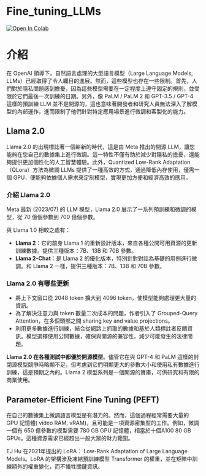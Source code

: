 # Fine_tuning_LLMs

[![Open In Colab](https://colab.research.google.com/assets/colab-badge.svg)](https://colab.research.google.com/github/f901107/Fine_tuning_LLMs/blob/main/Fine_tune_Llama_2_in_Google_Colab.ipynb)

# 介紹

在 OpenAI 領導下，自然語言處理的大型語言模型（Large Language Models, LLMs）已經取得了令人矚目的進展。然而，這些模型也存在一些限制。首先，人們對於隱私問題感到擔憂，因為這些模型需要在一定程度上遵守固定的規則，並受限於它們最後一次訓練的日期。另外，像 PaLM / PaLM 2 和 GPT-3.5 / GPT-4 這樣的預訓練 LLM 並不是開源的，這也意味著開發者和研究人員無法深入了解模型的內部運作，進而限制了他們針對特定應用場景進行微調和客製化的能力。

## Llama 2.0

Llama 2.0 的出現標誌著一個嶄新的時代，這是由 Meta 推出的開源 LLM，讓您能夠在您自己的數據集上進行微調。這一特性不僅有助於減少對隱私的擔憂，還能夠提供更加個性化的人工智慧體驗。此外，Quantized Low-Rank Adaptation（QLora）方法為微調 LLMs 提供了一種高效的方式，通過降低內存使用，僅需一個 GPU，便能夠依據個人需求來定制模型，實現更加方便和經濟高效的應用。

### 介紹 Llama 2.0

Meta 最新 (2023/07) 的 LLM 模型，Llama 2.0 展示了一系列預訓練和微調的模型，從 70 億個參數到 700 億個參數。

與 Llama 1.0 相較之處有：

- **Llama 2**：它的前身 Llama 1 的重新設計版本，來自各種公開可用資源的更新訓練數據。提供三種版本：7B、13B 和 70B 參數。
- **Llama 2-Chat**：是 Llama 2 的優化版本，特別針對對話為基礎的用例進行微調。和 Llama 2 一樣，提供三種版本：7B、13B 和 70B 參數。

### Llama 2.0 有哪些更新

- 將上下文窗口從 2048 token 擴大到 4096 token，使模型能夠處理更大量的資訊。
- 為了解決注意力與 token 數量二次成本的問題，作者引入了 Grouped-Query Attention，在多個頭部之間 sharing key and value projections。
- 利用更多數據進行訓練，結合從網路上抓取的數據和基於人類標註者反饋資訊。模型選擇使用公開數據，確保與開源的兼容性，減少可能發生的法律問題。

**Llama 2.0 在各種測試中都優於開源模型**。儘管它在與 GPT-4 和 PaLM 這樣的封閉源模型競爭時略顯不足，但考慮到它們明顯更大的參數大小和使用私有數據進行訓練，這是預期之內的。Llama 2 模型系列是一個開源的寶庫，可供研究和有限的商業使用。

## Parameter-Efficient Fine Tuning (PEFT)

在自己的數據集上微調語言模型是有潛力的。然而，這個過程經常需要大量的 GPU 記憶體( video RAM, vRAM)，且可能是一項資源密集型的工作。例如，微調一個有 650 億參數的模型需要 780 GB GPU 記憶體，相當於十個A100 80 GB GPUs。這種資源需求已經超出一般大眾的財力範圍。

EJ Hu 在2021年提出的 LoRA： Low-Rank Adaptation of Large Language Models。LoRA 的架構涉及凍結預訓練模型 Transformer 的權重，並在矩陣中訓練額外的權重變化，而不犧牲關鍵資訊。
